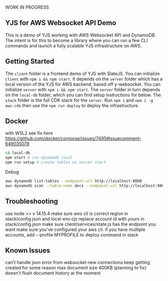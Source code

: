 WORK IN PROGRESS

## YJS for AWS Websocket API Demo
This is a demo of YJS working with AWS Websocket API and DynamoDB. The intent is for this to become a library where you can run a few CLI commands and launch a fully scalable YJS infrastructure on AWS.

## Getting Started
The `client` folder is a frontend demo of YJS with SlateJS. You can initialize `client` with `npm i && npm start`. It depends on the `server` folder which has a local version of the YJS for AWS backend, based off y-websocket. You can initialize `server` with `npm i && npm start`. The `server` folder in turn depends on the `local-db` folder, which you can find setup instructions for below. The `stack` folder is the full CDK stack for the `server`. Run `npm i` and `npm i -g aws-cdk` then use the `npm run deploy` to deploy the infrastructure.

## Docker

with WSL2 see fix here https://github.com/docker/compose/issues/7495#issuecomment-649035078

```sh
cd local-db
npm start # run dynamodb local
npm run setup # create tables on server start
```

Debug
```sh
aws dynamodb list-tables --endpoint-url http://localhost:8000
aws dynamodb scan --table-name docs --endpoint-url http://localhost:8000
```

## Troubleshooting

use node >= v 14.15.4
make sure aws cli is correct region in stack/config.json and local-env.cjs
replace account id with yours in stack/config.json
make sure client/services/state.js has the endpoint you want
make sure you've configured your aws cli. if you have multiple accounts, add --profile MYPROFILE to deploy command in stack

## Known Issues

can't handle json error from websocket
new connections keep getting created for some reason
max document size 400KB (planning to fix)
doesn't flush document history at the moment
